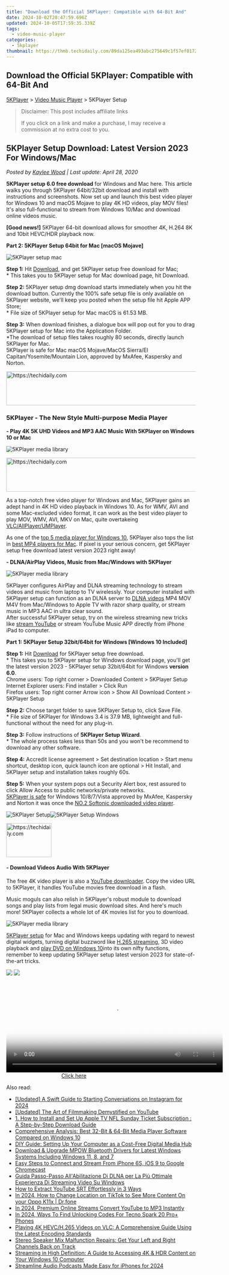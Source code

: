 ```yaml
---
title: "Download the Official 5KPlayer: Compatible with 64-Bit And"
date: 2024-10-02T20:47:59.696Z
updated: 2024-10-05T17:59:35.339Z
tags:
  - video-music-player
categories:
  - 5kplayer
thumbnail: https://thmb.techidaily.com/89da125ea493abc275649c1f57ef017273ab0d0d83c11a51da5e1af69c65adca.png
---
```


## Download the Official 5KPlayer: Compatible with 64-Bit And

[5KPlayer](https://tools.techidaily.com/5kplayer/products/) \> [Video Music Player](https://tools.techidaily.com/5kplayer/video-music-player/) \> 5KPlayer Setup

>  Disclaimer: This post includes affiliate links
>
>  If you click on a link and make a purchase, I may receive a commission at no extra cost to you.
>

## 5KPlayer Setup Download: Latest Version 2023 For Windows/Mac

 _Posted by [Kaylee Wood](https://www.quora.com/profile/Amanda-Hu-21) | Last update: April 28, 2020_

**5KPlayer setup 6.0 free download** for Windows and Mac here. This article walks you through 5KPlayer 64bit/32bit download and install with instructions and screenshots. Now set up and launch this best video player for Windows 10 and macOS Mojave to play 4K HD videos, play MOV files! It's also full-functional to stream from Windows 10/Mac and download online videos music.

**\[Good news!\]** 5KPlayer 64-bit download allows for smoother 4K, H.264 8K and 10bit HEVC/HDR playback now. 

**Part 2: 5KPlayer Setup 64bit for Mac \[macOS Mojave\]**

![5KPlayer setup mac](https://www.5kplayer.com/video-music-player/img/5kp-setup-mac-122303.jpg) 

**Step 1:** Hit [Download](https://tools.techidaily.com/5kplayer/products/), and get 5KPlayer setup free download for Mac;   
 \* This takes you to 5KPlayer setup for Mac download page, hit Download.

**Step 2:** 5KPlayer setup dmg download starts immediately when you hit the download button. Currently the 100% safe setup file is only available on 5KPlayer website, we'll keep you posted when the setup file hit Apple APP Store;  
 \* File size of 5KPlayer setup for Mac macOS is 61.53 MB.

**Step 3:** When download finishes, a dialogue box will pop out for you to drag 5KPlayer setup for Mac into the Application Folder.  
 \*The download of setup files takes roughly 80 seconds, directly launch 5KPlayer for Mac.  
 5KPlayer is safe for Mac macOS Mojave/MacOS Sierra/El Capitan/Yosemite/Mountain Lion, approved by MxAfee, Kaspersky and Norton.

<!-- affiliate ads begin -->
<a href="https://ephamedtechinc.pxf.io/c/5597632/2136623/26400" target="_top" id="2136623">
  <img src="//a.impactradius-go.com/display-ad/26400-2136623" border="0" alt="https://techidaily.com" width="728" height="90"/>
</a>
<img height="0" width="0" src="https://ephamedtechinc.pxf.io/i/5597632/2136623/26400" style="position:absolute;visibility:hidden;" border="0" />
<!-- affiliate ads end -->

### **5KPlayer - The New Style Multi-purpose Media Player**

**\- Play 4K 5K UHD Videos and MP3 AAC Music With 5KPlayer on Windows 10 or Mac**

![5KPlayer media library](https://www.5kplayer.com/video-music-player/img/screen-s2.png) 

<!-- affiliate ads begin -->
<a href="https://appsumo.8odi.net/c/5597632/2049363/7443" target="_top" id="2049363">
  <img src="//a.impactradius-go.com/display-ad/7443-2049363" border="0" alt="https://techidaily.com" width="728" height="90"/>
</a>
<img height="0" width="0" src="https://appsumo.8odi.net/i/5597632/2049363/7443" style="position:absolute;visibility:hidden;" border="0" />
<!-- affiliate ads end -->

 As a top-notch free video player for Windows and Mac, 5KPlayer gains an adept hand in 4K HD video playback in Windows 10\. As for WMV, AVI and some Mac-excluded video format, it can work as the best video player to play MOV, WMV, AVI, MKV on Mac, quite overtakeing [VLC/AllPlayer/UMPlayer](https://tools.techidaily.com/5kplayer/video-music-player/).

As one of the [top 5 media player for Windows 10](https://tools.techidaily.com/5kplayer/video-music-player/), 5KPlayer also tops the list in [best MP4 players for Mac](https://tools.techidaily.com/5kplayer/video-music-player/). If pixel is your serious concern, get 5KPlayer setup free download latest version 2023 right away!

**\- DLNA/AirPlay Videos, Music from Mac/Windows with 5KPlayer**

![5KPlayer media library](https://www.5kplayer.com/video-music-player/img/screen-s5.png) 

5KPlayer configures AirPlay and DLNA streaming technology to stream videos and music from laptop to TV wirelessly. Your computer installed with 5KPlayer setup can function as an DLNA server to [DLNA videos](https://tools.techidaily.com/5kplayer/dlna/) MP4 MOV M4V from Mac/Windows to Apple TV with razor sharp quality, or stream music in MP3 AAC in ultra clear sound.  
 After successful 5KPlayer setup, try on the wireless streaming new tricks like [stream YouTube](https://tools.techidaily.com/5kplayer/airplay/) or stream YouTube Music APP directly from iPhone iPad to computer.

**Part 1: 5KPlayer Setup 32bit/64bit for Windows \[Windows 10 Included\]**

**Step 1:** Hit [Download](https://tools.techidaily.com/5kplayer/products/) for 5KPlayer setup free download.   
 \* This takes you to 5KPlayer setup for Windows download page, you'll get the latest version 2023 - 5KPlayer setup 32bit/64bit for Windows **version 6.0**.  
 Chrome users: Top right corner > Downloaded Content > 5KPlayer Setup  
 Internet Explorer users: Find installer > Click Run  
 Firefox users: Top right corner Arrow icon > Show All Download Content > 5KPlayer Setup

**Step 2:** Choose target folder to save 5KPlayer Setup to, click Save File.  
 \* File size of 5KPlayer for Windows 3.4 is 37.9 MB, lightweight and full-functional without the need for any plug-in.

**Step 3:** Follow instructions of **5KPlayer Setup Wizard**.  
 \* The whole process takes less than 50s and you won't be recommend to download any other software.

**Step 4:** Accredit license agreement > Set destination location > Start menu shortcut, desktop icon, quick launch icon are optional > Hit Install, and 5KPlayer setup and installation takes roughly 60s.

**Step 5:** When your system pops out a Security Alert box, rest assured to click Allow Access to public networks/private networks.   
[5KPlayer is safe](https://tools.techidaily.com/5kplayer/video-music-player/) for Windows 10/8/7/Vista approved by MxAfee, Kaspersky and Norton it was once the [NO.2 Softonic downloaded video player](http://www.businesswire.com/news/home/20151204005211/en/DearMobs-5KPlayer-Rises-Softonic-NO.2-Downloaded-Video).

![5KPlayer Setup](https://www.5kplayer.com/video-music-player/img/5kp-setup-122301.jpg)![5KPlayer Setup Windows](https://www.5kplayer.com/video-music-player/img/5kp-setup-122303.jpg) 

<!-- affiliate ads begin -->
<a href="https://aligracehair.sjv.io/c/5597632/2135349/19272" target="_top" id="2135349">
  <img src="//a.impactradius-go.com/display-ad/19272-2135349" border="0" alt="https://techidaily.com" width="120" height="90"/>
</a>
<img height="0" width="0" src="https://aligracehair.sjv.io/i/5597632/2135349/19272" style="position:absolute;visibility:hidden;" border="0" />
<!-- affiliate ads end -->

#### **\- Download Videos Audio With 5KPlayer**

The free 4K video player is also a [YouTube downloader](https://tools.techidaily.com/5kplayer/youtube-download/). Copy the video URL to 5KPlayer, it handles YouTube movies free download in a flash.

Music moguls can also relish in 5KPlayer's robust module to download songs and play lists from legal music download sites. And here's much more! 5KPlayer collects a whole lot of 4K movies list for you to download.

![5KPlayer media library](https://www.5kplayer.com/video-music-player/img/screen-s3.png) 

[5KPlayer setup](https://tools.techidaily.com/5kplayer/products/) for Mac and Windows keeps updating with regard to newest digital widgets, turning digital buzzword like [H.265 streaming](https://tools.techidaily.com/5kplayer/airplay/), 3D video playback and [play DVD on Windows 10](https://tools.techidaily.com/5kplayer/video-music-player/)into its own nifty functions, remember to keep updating 5KPlayer setup latest version 2023 for state-of-the-art tricks. 

[![](https://www.5kplayer.com/video-music-player/../button/freedownwhitewin.png)](https://tools.techidaily.com/5kplayer/products/) [![](https://www.5kplayer.com/video-music-player/../button/freedownbackmac.png)](https://tools.techidaily.com/5kplayer/products/)

<!-- affiliate ads begin -->
<span id="1982457">
					<video width="576" height="240" style="cursor:pointer"
           poster="//a.impactradius-go.com/display-clicktoplayimage/1982457.png"
           onclick="if(!this.playClicked){this.play();this.setAttribute('controls',true);this.playClicked=true;}">
	   <source src="//a.impactradius-go.com/display-ad/22993-1982457">
	   <img src="//a.impactradius-go.com/display-clicktoplayimage/1982457.png" style="border: none; height: 100%; width: 100%; object-fit: contain">
	</video>
	<div style="width:360px;text-align:center"><a href="javascript:window.open(decodeURIComponent('https%3A%2F%2Fhomestyler.sjv.io%2Fc%2F5597632%2F1982457%2F22993'), '_blank');void(0);">Click here</a></div>
</span>
<img height="0" width="0" src="https://imp.pxf.io/i/5597632/1982457/22993" style="position:absolute;visibility:hidden;" border="0" />
<!-- affiliate ads end -->

<ins class="adsbygoogle"
     style="display:block"
     data-ad-format="autorelaxed"
     data-ad-client="ca-pub-7571918770474297"
     data-ad-slot="1223367746"></ins>

<ins class="adsbygoogle"
     style="display:block"
     data-ad-client="ca-pub-7571918770474297"
     data-ad-slot="8358498916"
     data-ad-format="auto"
     data-full-width-responsive="true"></ins>

<span class="atpl-alsoreadstyle">Also read:</span>
<div><ul>
<li><a href="https://instagram-video-files.techidaily.com/updated-a-swift-guide-to-starting-conversations-on-instagram-for-2024/"><u>[Updated] A Swift Guide to Starting Conversations on Instagram for 2024</u></a></li>
<li><a href="https://youtube-blog.techidaily.com/ed-the-art-of-filmmaking-demystified-on-youtube/"><u>[Updated] The Art of Filmmaking Demystified on YouTube</u></a></li>
<li><a href="https://media-tips.techidaily.com/1-how-to-install-and-set-up-apple-tv-nfl-sunday-ticket-subscription-a-step-by-step-download-guide/"><u>1. How to Install and Set Up Apple TV NFL Sunday Ticket Subscription : A Step-by-Step Download Guide</u></a></li>
<li><a href="https://media-tips.techidaily.com/comprehensive-analysis-best-32-bit-and-64-bit-media-player-software-compared-on-windows-10/"><u>Comprehensive Analysis: Best 32-Bit & 64-Bit Media Player Software Compared on Windows 10</u></a></li>
<li><a href="https://media-tips.techidaily.com/diy-guide-setting-up-your-computer-as-a-cost-free-digital-media-hub/"><u>DIY Guide: Setting Up Your Computer as a Cost-Free Digital Media Hub</u></a></li>
<li><a href="https://hardware-help.techidaily.com/download-and-upgrade-mpow-bluetooth-drivers-for-latest-windows-systems-including-windows-11-8-and-7/"><u>Download & Upgrade MPOW Bluetooth Drivers for Latest Windows Systems Including Windows 11, 8, and 7</u></a></li>
<li><a href="https://media-tips.techidaily.com/easy-steps-to-connect-and-stream-from-iphone-6s-ios-9-to-google-chromecast/"><u>Easy Steps to Connect and Stream From iPhone 6S, iOS 9 to Google Chromecast</u></a></li>
<li><a href="https://media-tips.techidaily.com/guida-passo-passo-allabilitazione-di-dlna-per-la-piu-ottimale-experienza-di-streaming-video-su-windows/"><u>Guida Passo-Passo All'Abilitazione Di DLNA per La Più Ottimale Experienza Di Streaming Video Su Windows</u></a></li>
<li><a href="https://extra-information.techidaily.com/how-to-extract-youtube-srt-effortlessly-in-3-ways/"><u>How to Extract YouTube SRT Effortlessly in 3 Ways</u></a></li>
<li><a href="https://location-social.techidaily.com/in-2024-how-to-change-location-on-tiktok-to-see-more-content-on-your-oppo-k11x-drfone-by-drfone-virtual-android/"><u>In 2024, How to Change Location on TikTok to See More Content On your Oppo K11x | Dr.fone</u></a></li>
<li><a href="https://youtube-tips.techidaily.com/24-premium-online-streams-convert-youtube-to-mp3-instantly/"><u>In 2024, Premium Online Streams Convert YouTube to MP3 Instantly</u></a></li>
<li><a href="https://sim-unlock.techidaily.com/in-2024-ways-to-find-unlocking-codes-for-tecno-spark-20-proplus-phones-by-drfone-android/"><u>In 2024, Ways To Find Unlocking Codes For Tecno Spark 20 Pro+ Phones</u></a></li>
<li><a href="https://media-tips.techidaily.com/playing-4k-hevch265-videos-on-vlc-a-comprehensive-guide-using-the-latest-encoding-standards/"><u>Playing 4K HEVC/H.265 Videos on VLC: A Comprehensive Guide Using the Latest Encoding Standards</u></a></li>
<li><a href="https://sound-issues.techidaily.com/1723016606425-stereo-speaker-mix-malfunction-repairs-get-your-left-and-right-channels-back-on-track/"><u>Stereo Speaker Mix Malfunction Repairs: Get Your Left and Right Channels Back on Track</u></a></li>
<li><a href="https://media-tips.techidaily.com/streaming-in-high-definition-a-guide-to-accessing-4k-and-hdr-content-on-your-windows-10-computer/"><u>Streaming in High Definition: A Guide to Accessing 4K & HDR Content on Your Windows 10 Computer</u></a></li>
<li><a href="https://fox-http.techidaily.com/streamline-audio-podcasts-made-easy-for-iphones-for-2024/"><u>Streamline Audio Podcasts Made Easy for iPhones for 2024</u></a></li>
</ul></div>

